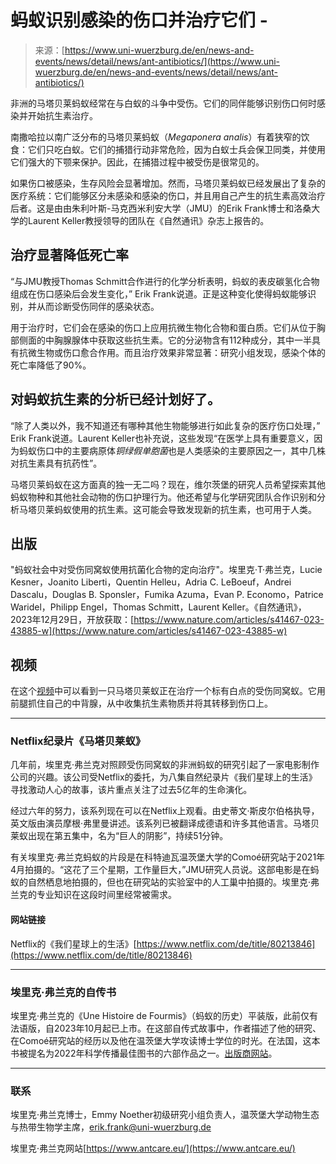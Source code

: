 <!--yml

category: 未分类

date: 2024-05-27 14:27:51

-->

# 蚂蚁识别感染的伤口并治疗它们 -

> 来源：[https://www.uni-wuerzburg.de/en/news-and-events/news/detail/news/ant-antibiotics/](https://www.uni-wuerzburg.de/en/news-and-events/news/detail/news/ant-antibiotics/)

非洲的马塔贝莱蚂蚁经常在与白蚁的斗争中受伤。它们的同伴能够识别伤口何时感染并开始抗生素治疗。

南撒哈拉以南广泛分布的马塔贝莱蚂蚁（*Megaponera analis*）有着狭窄的饮食：它们只吃白蚁。它们的捕猎行动非常危险，因为白蚁士兵会保卫同类，并使用它们强大的下颚来保护。因此，在捕猎过程中被受伤是很常见的。

如果伤口被感染，生存风险会显著增加。然而，马塔贝莱蚂蚁已经发展出了复杂的医疗系统：它们能够区分未感染和感染的伤口，并且用自己产生的抗生素高效治疗后者。这是由由朱利叶斯-马克西米利安大学（JMU）的Erik Frank博士和洛桑大学的Laurent Keller教授领导的团队在《自然通讯》杂志上报告的。

## 治疗显著降低死亡率

“与JMU教授Thomas Schmitt合作进行的化学分析表明，蚂蚁的表皮碳氢化合物组成在伤口感染后会发生变化，” Erik Frank说道。正是这种变化使得蚂蚁能够识别，并从而诊断受伤同伴的感染状态。

用于治疗时，它们会在感染的伤口上应用抗微生物化合物和蛋白质。它们从位于胸部侧面的中胸腺腺体中获取这些抗生素。它的分泌物含有112种成分，其中一半具有抗微生物或伤口愈合作用。而且治疗效果非常显著：研究小组发现，感染个体的死亡率降低了90%。

## 对蚂蚁抗生素的分析已经计划好了。

“除了人类以外，我不知道还有哪种其他生物能够进行如此复杂的医疗伤口处理，” Erik Frank说道。Laurent Keller也补充说，这些发现“在医学上具有重要意义，因为蚂蚁伤口中的主要病原体*铜绿假单胞菌*也是人类感染的主要原因之一，其中几株对抗生素具有抗药性”。

马塔贝莱蚂蚁在这方面真的独一无二吗？现在，维尔茨堡的研究人员希望探索其他蚂蚁物种和其他社会动物的伤口护理行为。他还希望与化学研究团队合作识别和分析马塔贝莱蚂蚁使用的抗生素。这可能会导致发现新的抗生素，也可用于人类。

## 出版

"蚂蚁社会中对受伤同窝蚁使用抗菌化合物的定向治疗"。埃里克·T·弗兰克，Lucie Kesner，Joanito Liberti，Quentin Helleu，Adria C. LeBoeuf，Andrei Dascalu，Douglas B. Sponsler，Fumika Azuma，Evan P. Economo，Patrice Waridel，Philipp Engel，Thomas Schmitt，Laurent Keller。《自然通讯》，2023年12月29日，开放获取：[https://www.nature.com/articles/s41467-023-43885-w](https://www.nature.com/articles/s41467-023-43885-w)

## 视频

在这个[视频](https://video.uni-wuerzburg.de/iframe/?securecode=5b537620b31e9ddc1e230575)中可以看到一只马塔贝莱蚁正在治疗一个标有白点的受伤同窝蚁。它用前腿抓住自己的中背腺，从中收集抗生素物质并将其转移到伤口上。

* * *

### Netflix纪录片《马塔贝莱蚁》

几年前，埃里克·弗兰克对照顾受伤同窝蚁的非洲蚂蚁的研究引起了一家电影制作公司的兴趣。该公司受Netflix的委托，为八集自然纪录片《我们星球上的生活》寻找激动人心的故事，该片重点关注了过去5亿年的生命演化。

经过六年的努力，该系列现在可以在Netflix上观看。由史蒂文·斯皮尔伯格执导，英文版由演员摩根·弗里曼讲述。该系列已被翻译成德语和许多其他语言。马塔贝莱蚁出现在第五集中，名为“巨人的阴影”，持续51分钟。

有关埃里克·弗兰克蚂蚁的片段是在科特迪瓦温茨堡大学的Comoé研究站于2021年4月拍摄的。“这花了三个星期，工作量巨大，”JMU研究人员说。这部电影是在蚂蚁的自然栖息地拍摄的，但也在研究站的实验室中的人工巢中拍摄的。埃里克·弗兰克的专业知识在这段时间里经常被需求。

#### 网站链接

Netflix的《我们星球上的生活》[https://www.netflix.com/de/title/80213846](https://www.netflix.com/de/title/80213846)

* * *

### 埃里克·弗兰克的自传书

埃里克·弗兰克的《Une Histoire de Fourmis》（蚂蚁的历史）平装版，此前仅有法语版，自2023年10月起已上市。在这部自传式故事中，作者描述了他的研究、在Comoé研究站的经历以及他在温茨堡大学攻读博士学位的时光。在法国，这本书被提名为2022年科学传播最佳图书的六部作品之一。[出版商网站](https://www.cnrseditions.fr/catalogue/societe/une-histoire-de-fourmis/)。

* * *

### 联系

埃里克·弗兰克博士，Emmy Noether初级研究小组负责人，温茨堡大学动物生态与热带生物学主席，[erik.frank@uni-wuerzburg.de](mailto:erik.frank@uni-wuerzburg.de)

埃里克·弗兰克网站[https://www.antcare.eu/](https://www.antcare.eu/)
